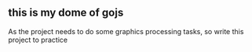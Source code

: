 ## this is my dome of gojs
As the project needs to do some graphics processing tasks, so write this project to practice